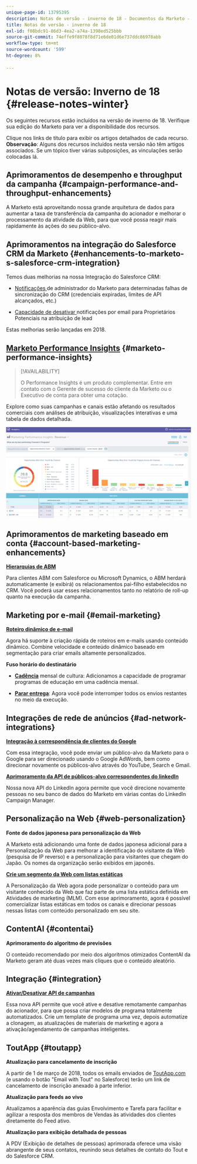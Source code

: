 ```yaml
---
unique-page-id: 13795395
description: Notas de versão - inverno de 18 - Documentos da Marketo - Documentação do produto
title: Notas de versão - inverno de 18
exl-id: f08bdc91-86d3-4ea2-a74a-1398ed525bbb
source-git-commit: 74effe9f8078f8d71e6de01d6e737ddc86978abb
workflow-type: tm+mt
source-wordcount: '599'
ht-degree: 8%

---
```


# Notas de versão: Inverno de 18 {#release-notes-winter}

Os seguintes recursos estão incluídos na versão de inverno de 18. Verifique sua edição do Marketo para ver a disponibilidade dos recursos.

Clique nos links de título para exibir os artigos detalhados de cada recurso. **Observação**: Alguns dos recursos incluídos nesta versão não têm artigos associados. Se um tópico tiver várias subposições, as vinculações serão colocadas lá.

## Aprimoramentos de desempenho e throughput da campanha {#campaign-performance-and-throughput-enhancements}

A Marketo está aproveitando nossa grande arquitetura de dados para aumentar a taxa de transferência da campanha do acionador e melhorar o processamento da atividade da Web, para que você possa reagir mais rapidamente às ações do seu público-alvo.

## Aprimoramentos na integração do Salesforce CRM da Marketo {#enhancements-to-marketo-s-salesforce-crm-integration}

Temos duas melhorias na nossa Integração do Salesforce CRM:

* [Notificações ](/help/marketo/product-docs/core-marketo-concepts/miscellaneous/understanding-notifications/notification-types.md) de administrador do Marketo para determinadas falhas de sincronização do CRM (credenciais expiradas, limites de API alcançados, etc.)

* [Capacidade de desativar ](/help/marketo/product-docs/crm-sync/salesforce-sync/setup/optional-steps/turn-off-email-notifications-to-lead-owner.md) notificações por email para Proprietários Potenciais na atribuição de lead

Estas melhorias serão lançadas em 2018.

## [Marketo Performance Insights](/help/marketo/product-docs/reporting/performance-insights/performance-insights-overview.md) {#marketo-performance-insights}

>[!AVAILABILITY]
>
>O Performance Insights é um produto complementar. Entre em contato com o Gerente de sucesso do cliente da Marketo ou o Executivo de conta para obter uma cotação.

Explore como suas campanhas e canais estão afetando os resultados comerciais com análises de atribuição, visualizações interativas e uma tabela de dados detalhada.

![](assets/image2018-2-5-7-3a55-3a46.png)

## Aprimoramentos de marketing baseado em conta {#account-based-marketing-enhancements}

**[Hierarquias de ABM](/help/marketo/product-docs/target-account-management/target/named-accounts/tam-hierarchies.md)**

Para clientes ABM com Salesforce ou Microsoft Dynamics, o ABM herdará automaticamente (e exibirá) os relacionamentos pai-filho estabelecidos no CRM. Você poderá usar esses relacionamentos tanto no relatório de roll-up quanto na execução da campanha.

## Marketing por e-mail {#email-marketing}

**[Roteiro dinâmico de e-mail](/help/marketo/product-docs/email-marketing/general/using-tokens/create-an-email-script-token.md)**

Agora há suporte à criação rápida de roteiros em e-mails usando conteúdo dinâmico. Combine velocidade e conteúdo dinâmico baseado em segmentação para criar emails altamente personalizados.

**Fuso horário do destinatário**

* **[Cadência](/help/marketo/product-docs/email-marketing/email-programs/email-program-actions/scheduling-with-recipient-time-zone/schedule-email-programs-with-recipient-time-zone.md)** mensal de cultura: Adicionamos a capacidade de programar programas de educação em uma cadência mensal.

* **[Parar entrega](/help/marketo/product-docs/email-marketing/email-programs/email-program-actions/scheduling-with-recipient-time-zone/abort-delivery-of-email-programs-scheduled-with-recipient-time-zone.md)**: Agora você pode interromper todos os envios restantes no meio da execução.

## Integrações de rede de anúncios {#ad-network-integrations}

**[Integração à correspondência de clientes do Google](/help/marketo/product-docs/demand-generation/ad-network-integrations/add-google-customer-match-as-a-launchpoint-service.md)**

Com essa integração, você pode enviar um público-alvo da Marketo para o Google para ser direcionado usando o Google AdWords, bem como direcionar novamente os públicos-alvo através do YouTube, Search e Gmail.

**[Aprimoramento da API de públicos-alvo correspondentes do linkedIn](/help/marketo/product-docs/demand-generation/ad-network-integrations/add-linkedin-matched-audiences-as-a-launchpoint-service.md)**

Nossa nova API do LinkedIn agora permite que você direcione novamente pessoas no seu banco de dados do Marketo em várias contas do LinkedIn Campaign Manager.

## Personalização na Web {#web-personalization}

**Fonte de dados japonesa para personalização da Web**

A Marketo está adicionando uma fonte de dados japonesa adicional para a Personalização da Web para melhorar a identificação do visitante da Web (pesquisa de IP reverso) e a personalização para visitantes que chegam do Japão. Os nomes da organização serão exibidos em japonês.

**[Crie um segmento da Web com listas estáticas](/help/marketo/product-docs/web-personalization/using-web-segments/create-a-segment-using-a-static-list.md)**

A Personalização da Web agora pode personalizar o conteúdo para um visitante conhecido da Web que faz parte de uma lista estática definida em Atividades de marketing (MLM). Com esse aprimoramento, agora é possível comercializar listas estáticas em todos os canais e direcionar pessoas nessas listas com conteúdo personalizado em seu site.

## ContentAI {#contentai}

**Aprimoramento do algoritmo de previsões**

O conteúdo recomendado por meio dos algoritmos otimizados ContentAI da Marketo geram até duas vezes mais cliques que o conteúdo aleatório.

## Integração {#integration}

**[Ativar/Desativar API de campanhas](https://developers.marketo.com/rest-api/assets/campaigns/)**

Essa nova API permite que você ative e desative remotamente campanhas do acionador, para que possa criar modelos de programa totalmente automatizados. Crie um template de programa uma vez, depois automatize a clonagem, as atualizações de materiais de marketing e agora a ativação/agendamento de campanhas inteligentes.

## ToutApp {#toutapp}

**Atualização para cancelamento de inscrição**

A partir de 1 de março de 2018, todos os emails enviados de [ToutApp.com](https://ToutApp.com) (e usando o botão &quot;Email with Tout&quot; no Salesforce) terão um link de cancelamento de inscrição anexado à parte inferior.

**Atualização para feeds ao vivo**

Atualizamos a aparência das guias Envolvimento e Tarefa para facilitar e agilizar a resposta dos membros de Vendas às atividades dos clientes diretamente do Feed ativo.

**Atualização para exibição detalhada de pessoas**

A PDV (Exibição de detalhes de pessoas) aprimorada oferece uma visão abrangente de seus contatos, reunindo seus detalhes de contato do Tout e do Salesforce CRM.
